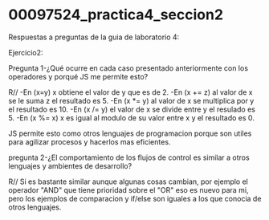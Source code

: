 # 00097524_practica4_seccion2

Respuestas a preguntas de la guia de laboratorio 4:

Ejercicio2:

Pregunta 1-¿Qué ocurre en cada caso presentado anteriormente con los operadores y porqué JS me permite esto?

R//
-En (x=y) x obtiene el valor de y que es de 2.
-En (x += z) al valor de x se le suma z el resultado es 5.
-En (x *= y) al valor de x se multiplica por y el resultado es 10.
-En (x /= y) el valor de x se divide entre y el resulado es 5. 
-En (x %= x) x es igual al modulo de su valor entre x y el resultado es 0.

JS permite esto como otros lenguajes de programacion porque son utiles para agilizar procesos y hacerlos mas eficientes.

pregunta 2-¿El comportamiento de los flujos de control es similar a otros lenguajes y ambientes de desarrollo?

R// Si es bastante similar aunque algunas cosas cambian, por ejemplo el operador "AND" que tiene prioridad sobre el "OR" eso es nuevo para mi, pero los ejemplos de comparacion y  if/else son iguales a los que conocia de otros lenguajes.